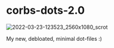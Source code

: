 # corbs-dots-2.0
![2022-03-23-123523_2560x1080_scrot](https://user-images.githubusercontent.com/98620032/159761473-3d298f8c-fce1-403a-a376-c4ed61c82fca.png)

My new, debloated, minimal dot-files :)
